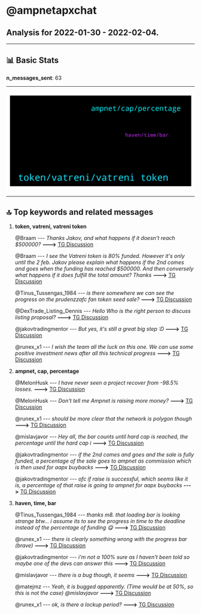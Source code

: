 # **@ampnetapxchat**
 ## Analysis for **2022-01-30** - **2022-02-04**.

---

## 📊 **Basic Stats**

**n_messages_sent**: 63

---
![wordcloud](ampnetapxchat_5Days_wordcloud.png)

---


## 🔝 **Top keywords and related messages**

1. **token, vatreni, vatreni token**

    @Braam --- *Thanks Jakov, and what happens if it doesn't reach $500000?* **--->** [TG Discussion](https://t.me/ampnetapxchat/36858)

    @Braam --- *I see the Vatreni token is 80% funded. However it's only until the 2 feb.  Jakov please explain what happens if the 2nd comes and goes when the funding has reached $500000. And then conversely what happens if it does fulfill the total amount? Thanks* **--->** [TG Discussion](https://t.me/ampnetapxchat/36856)

    @Tinus_Tussengas_1984 --- *is there somewhere we can see the progress on the prudenzzafc fan token seed sale?* **--->** [TG Discussion](https://t.me/ampnetapxchat/36828)

    @DexTrade_Listing_Dennis --- *Hello Who is the right person to discuss listing proposal?* **--->** [TG Discussion](https://t.me/ampnetapxchat/36846)

    @jakovtradingmentor --- *But yes, it's still a great big step :D* **--->** [TG Discussion](https://t.me/ampnetapxchat/36943)

    @runex_x1 --- *I wish the team all the luck on this one. We can use some positive investment news after all this technical progress* **--->** [TG Discussion](https://t.me/ampnetapxchat/36883)

2. **ampnet, cap, percentage**

    @MelonHusk --- *I have never seen a project recover from -98.5% losses.* **--->** [TG Discussion](https://t.me/ampnetapxchat/36820)

    @MelonHusk --- *Don't tell me Ampnet is raising more money?* **--->** [TG Discussion](https://t.me/ampnetapxchat/36814)

    @runex_x1 --- *should be more clear that the network is polygon though* **--->** [TG Discussion](https://t.me/ampnetapxchat/36922)

    @mislavjavor --- *Hey all, the bar counts until hard cap is reached, the percentage until the hard cap i* **--->** [TG Discussion](https://t.me/ampnetapxchat/36808)

    @jakovtradingmentor --- *if the 2nd comes and goes and the sale is fully funded, a percentage of the sale goes to ampnet as commission which is then used for aapx buybacks* **--->** [TG Discussion](https://t.me/ampnetapxchat/36857)

    @jakovtradingmentor --- *ofc if raise is successful, which seems like it is, a percentage of that raise is going to ampnet for aapx buybacks* **--->** [TG Discussion](https://t.me/ampnetapxchat/36817)

3. **haven, time, bar**

    @Tinus_Tussengas_1984 --- *thanks m8. that loading bar is looking strange btw... i assume its to see the progress in time to the deadline instead of the percentage of funding 😋* **--->** [TG Discussion](https://t.me/ampnetapxchat/36806)

    @runex_x1 --- *there is clearly something wrong with the progress bar (brave)* **--->** [TG Discussion](https://t.me/ampnetapxchat/36882)

    @jakovtradingmentor --- *i'm not a 100% sure as I haven't been told so maybe one of the devs can answer this* **--->** [TG Discussion](https://t.me/ampnetapxchat/36859)

    @mislavjavor --- *there is a bug though, it seems* **--->** [TG Discussion](https://t.me/ampnetapxchat/36811)

    @matejmz --- *Yeah, it is bugged apparently. (Time would be at 50%, so this is not the case)  @mislavjavor* **--->** [TG Discussion](https://t.me/ampnetapxchat/36807)

    @runex_x1 --- *ok, is there a lockup period?* **--->** [TG Discussion](https://t.me/ampnetapxchat/36892)

